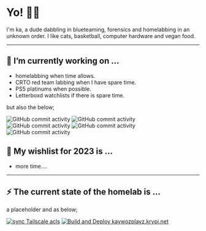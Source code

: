 # Yo! 🖖🏽

I'm ka, a dude dabbling in blueteaming, forensics and homelabbing in an unknown order. I like cats, basketball, computer hardware and vegan food.

---

## 🔨 I’m currently working on ...

* homelabbing when time allows.
* CRTO red team labbing when I have spare time.
* PS5 platinums when possible.
* Letterboxd watchlists if there is spare time.

but also the below;

![GitHub commit activity](https://img.shields.io/github/commit-activity/m/kaywoz/bluestuff?label=repo%3Abluestuff%20commits)
![GitHub commit activity](https://img.shields.io/github/commit-activity/m/kaywoz/gluestuff?label=repo%3Agluestuff%20commits)
![GitHub commit activity](https://img.shields.io/github/commit-activity/m/kaywoz/kaywoz.github.io?label=repo%3Akaywozplayz%20commits)
![GitHub commit activity](https://img.shields.io/github/commit-activity/m/kaywoz/home0ps?label=repo%3Ahome0ps%20commits)
![GitHub commit activity](https://img.shields.io/github/commit-activity/m/kaywoz/ctfstuff?label=repo%3Actfstuff%20commits)





## 🎄 My wishlist for 2023 is ...
* more time....

---

## ⚡ The current state of the homelab is ...

a placeholder and as below;

[![sync Tailscale acls](https://github.com/kaywoz/tailscale-prod/actions/workflows/tailscale.yml/badge.svg)](https://github.com/kaywoz/tailscale-prod/actions/workflows/tailscale.yml)
[![Build and Deploy kaywozplayz.krypi.net ](https://github.com/kaywoz/kaywoz.github.io/actions/workflows/pages-deploy.yml/badge.svg)](https://github.com/kaywoz/kaywoz.github.io/actions/workflows/pages-deploy.yml)
<!--
**this page** is a ✨ _special_ ✨ repository because its `README.md` (this file) appears on your GitHub profile.

Here are some ideas to get you started:

- 🔭 I’m currently working on ...
- 🌱 I’m currently learning ...
- 👯 I’m looking to collaborate on ...
- 🤔 I’m looking for help with ...
- 💬 Ask me about ...
- 📫 How to reach me: ...
- 😄 Pronouns: ...
- ⚡ Fun fact: ...
-->
